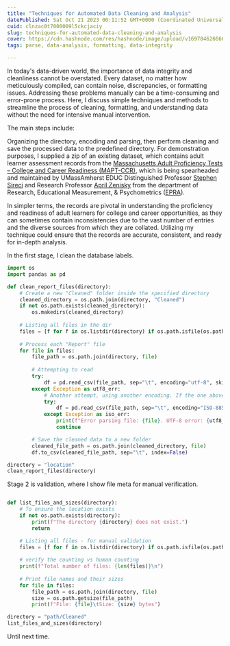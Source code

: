 ```yaml
---
title: "Techniques for Automated Data Cleaning and Analysis"
datePublished: Sat Oct 21 2023 00:11:52 GMT+0000 (Coordinated Universal Time)
cuid: clnzac0t7000009l5ckcjaciy
slug: techniques-for-automated-data-cleaning-and-analysis
cover: https://cdn.hashnode.com/res/hashnode/image/upload/v1697846266662/94b529cd-f70e-4b4e-a71a-d5f8c5be6c73.png
tags: parse, data-analysis, formatting, data-integrity

---
```


In today's data-driven world, the importance of data integrity and cleanliness cannot be overstated. Every dataset, no matter how meticulously compiled, can contain noise, discrepancies, or formatting issues. Addressing these problems manually can be a time-consuming and error-prone process. Here, I discuss simple techniques and methods to streamline the process of cleaning, formatting, and understanding data without the need for intensive manual intervention.

The main steps include:

Organizing the directory, encoding and parsing, then perform cleaning and save the processed data to the predefined directory. For demonstration purposes, I supplied a zip of an existing dataset, which contains adult learner assessment records from the [Massachusetts Adult Proficiency Tests – College and Career Readiness (MAPT-CCR)](https://blogs.umass.edu/aclstesthelp/files/2019/05/MAPT_SR_Reading_InterpGuide_V3.pdf), which is being spearheaded and maintained by UMassAmherst EDUC Distinguished Professor [Stephen Sireci](https://www.umass.edu/education/about/directory/stephen-sireci) and Research Professor [April Zenisky](https://www.umass.edu/education/about/directory/april-zenisky) from the department of Research, Educational Measurement, & Psychometrics ([EPRA](https://www.umass.edu/education/department-educational-policy-research-administration-epra)).

In simpler terms, the records are pivotal in understanding the proficiency and readiness of adult learners for college and career opportunities, as they can sometimes contain inconsistencies due to the vast number of entries and the diverse sources from which they are collated. Utilizing my technique could ensure that the records are accurate, consistent, and ready for in-depth analysis.

In the first stage, I clean the database labels.

```python
import os
import pandas as pd

def clean_report_files(directory):
    # Create a new "Cleaned" folder inside the specified directory
    cleaned_directory = os.path.join(directory, "Cleaned")
    if not os.path.exists(cleaned_directory):
        os.makedirs(cleaned_directory)
    
    # Listing all files in the dir
    files = [f for f in os.listdir(directory) if os.path.isfile(os.path.join(directory, f)) and "Report" in f and f.endswith('.tsv')]
    
    # Process each "Report" file
    for file in files:
        file_path = os.path.join(directory, file)
        
        # Attempting to read
        try:
            df = pd.read_csv(file_path, sep="\t", encoding="utf-8", skiprows=5)
        except Exception as utf8_err:
            # Another attempt, using another encoding. If the one above fails, this should do the trick
            try:
                df = pd.read_csv(file_path, sep="\t", encoding="ISO-8859-1", skiprows=5)
            except Exception as iso_err:
                print(f"Error parsing file: {file}. UTF-8 error: {utf8_err}. ISO-8859-1 error: {iso_err}. Skipping...")
                continue

        # Save the cleaned data to a new folder
        cleaned_file_path = os.path.join(cleaned_directory, file)
        df.to_csv(cleaned_file_path, sep="\t", index=False)

directory = "location"
clean_report_files(directory)
```

Stage 2 is validation, where I show file meta for manual verification.

```python

def list_files_and_sizes(directory):
    # To ensure the location exists
    if not os.path.exists(directory):
        print(f"The directory {directory} does not exist.")
        return

    # Listing all files - for manual validation
    files = [f for f in os.listdir(directory) if os.path.isfile(os.path.join(directory, f))]
    
    # verify the counting vs human counting
    print(f"Total number of files: {len(files)}\n")
    
    # Print file names and their sizes
    for file in files:
        file_path = os.path.join(directory, file)
        size = os.path.getsize(file_path)
        print(f"File: {file}\tSize: {size} bytes")

directory = "path/Cleaned"
list_files_and_sizes(directory)
```

Until next time.